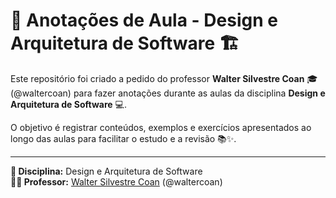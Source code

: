 # 📝 Anotações de Aula - Design e Arquitetura de Software 🏗️

Este repositório foi criado a pedido do professor **Walter Silvestre Coan** 🎓 (@waltercoan) para fazer anotações durante as aulas da disciplina **Design e Arquitetura de Software** 💻.

O objetivo é registrar conteúdos, exemplos e exercícios apresentados ao longo das aulas para facilitar o estudo e a revisão 📚✨.

---
**📘 Disciplina:** Design e Arquitetura de Software  
**👨‍🏫 Professor:** [Walter Silvestre Coan](https://github.com/waltercoan) (@waltercoan)